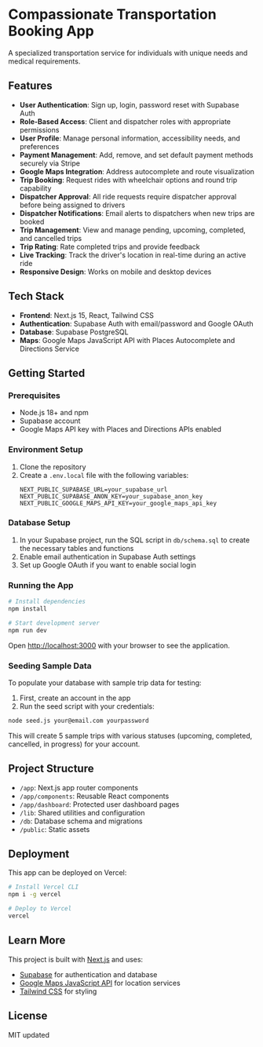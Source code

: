 # Compassionate Transportation Booking App

A specialized transportation service for individuals with unique needs and medical requirements.

## Features

- **User Authentication**: Sign up, login, password reset with Supabase Auth
- **Role-Based Access**: Client and dispatcher roles with appropriate permissions
- **User Profile**: Manage personal information, accessibility needs, and preferences
- **Payment Management**: Add, remove, and set default payment methods securely via Stripe
- **Google Maps Integration**: Address autocomplete and route visualization
- **Trip Booking**: Request rides with wheelchair options and round trip capability
- **Dispatcher Approval**: All ride requests require dispatcher approval before being assigned to drivers
- **Dispatcher Notifications**: Email alerts to dispatchers when new trips are booked
- **Trip Management**: View and manage pending, upcoming, completed, and cancelled trips
- **Trip Rating**: Rate completed trips and provide feedback
- **Live Tracking**: Track the driver's location in real-time during an active ride
- **Responsive Design**: Works on mobile and desktop devices

## Tech Stack

- **Frontend**: Next.js 15, React, Tailwind CSS
- **Authentication**: Supabase Auth with email/password and Google OAuth
- **Database**: Supabase PostgreSQL
- **Maps**: Google Maps JavaScript API with Places Autocomplete and Directions Service

## Getting Started

### Prerequisites

- Node.js 18+ and npm
- Supabase account
- Google Maps API key with Places and Directions APIs enabled

### Environment Setup

1. Clone the repository
2. Create a `.env.local` file with the following variables:
   ```
   NEXT_PUBLIC_SUPABASE_URL=your_supabase_url
   NEXT_PUBLIC_SUPABASE_ANON_KEY=your_supabase_anon_key
   NEXT_PUBLIC_GOOGLE_MAPS_API_KEY=your_google_maps_api_key
   ```

### Database Setup

1. In your Supabase project, run the SQL script in `db/schema.sql` to create the necessary tables and functions
2. Enable email authentication in Supabase Auth settings
3. Set up Google OAuth if you want to enable social login

### Running the App

```bash
# Install dependencies
npm install

# Start development server
npm run dev
```

Open [http://localhost:3000](http://localhost:3000) with your browser to see the application.

### Seeding Sample Data

To populate your database with sample trip data for testing:

1. First, create an account in the app
2. Run the seed script with your credentials:

```bash
node seed.js your@email.com yourpassword
```

This will create 5 sample trips with various statuses (upcoming, completed, cancelled, in progress) for your account.

## Project Structure

- `/app`: Next.js app router components
- `/app/components`: Reusable React components
- `/app/dashboard`: Protected user dashboard pages
- `/lib`: Shared utilities and configuration
- `/db`: Database schema and migrations
- `/public`: Static assets

## Deployment

This app can be deployed on Vercel:

```bash
# Install Vercel CLI
npm i -g vercel

# Deploy to Vercel
vercel
```

## Learn More

This project is built with [Next.js](https://nextjs.org) and uses:

- [Supabase](https://supabase.com) for authentication and database
- [Google Maps JavaScript API](https://developers.google.com/maps/documentation/javascript) for location services
- [Tailwind CSS](https://tailwindcss.com) for styling

## License

MIT
updated